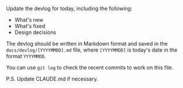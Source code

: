 Update the devlog for today, including the following:

- What's new
- What's fixed
- Design decisions

The devlog should be written in Markdown format and saved in the `docs/devlog/[YYYYMMDD].md` file, where `[YYYYMMDD]` is today's date in the format `YYYYMMDD`.

You can use `git log` to check the recent commits to work on this file.

P.S. Update CLAUDE.md if necessary.
